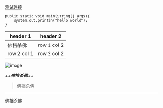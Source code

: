 [测试连接](http://baidu.com)

```
public static void main(String[] args){
    system.out.println("hello world");
}
```

header 1 | header 2
---|---
佛挡杀佛 | row 1 col 2
row 2 col 1 | row 2 col 2

![image](http://note.youdao.com/favicon.ico)

++***佛挡杀佛***++

> 佛挡杀佛

---
佛挡杀佛